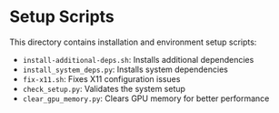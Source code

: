 # Setup Scripts

This directory contains installation and environment setup scripts:

- `install-additional-deps.sh`: Installs additional dependencies
- `install_system_deps.py`: Installs system dependencies
- `fix-x11.sh`: Fixes X11 configuration issues
- `check_setup.py`: Validates the system setup
- `clear_gpu_memory.py`: Clears GPU memory for better performance 